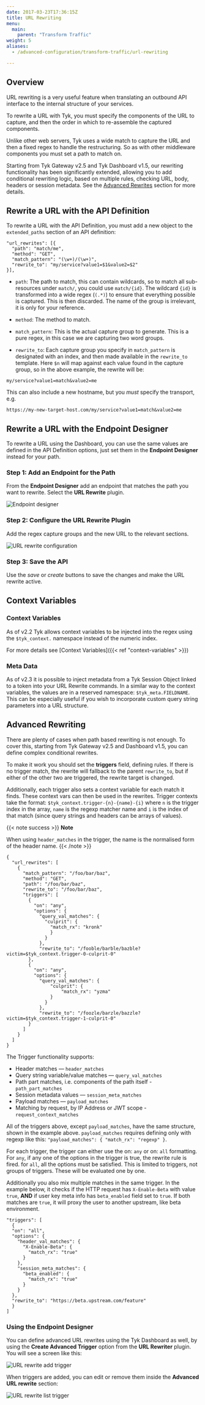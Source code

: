 ```yaml
---
date: 2017-03-23T17:36:15Z
title: URL Rewriting
menu:
  main:
    parent: "Transform Traffic"
weight: 5 
aliases:
  - /advanced-configuration/transform-traffic/url-rewriting

---
```


## Overview

URL rewriting is a very useful feature when translating an outbound API interface to the internal structure of your services.

To rewrite a URL with Tyk, you must specify the components of the URL to capture, and then the order in which to re-assemble the captured components.

Unlike other web servers, Tyk uses a wide match to capture the URL and then a fixed regex to handle the restructuring. So as with other middleware components you must set a path to match on.

Starting from Tyk Gateway v2.5 and Tyk Dashboard v1.5, our rewriting functionality has been significantly extended, allowing you to add conditional rewriting logic, based on multiple rules, checking URL, body, headers or session metadata. See the [Advanced Rewrites](#advanced-rewriting) section for more details.

## Rewrite a URL with the API Definition

To rewrite a URL with the API Definition, you must add a new object to the `extended_paths` section of an API definition:

```{.copyWrapper}
"url_rewrites": [{
  "path": "match/me",
  "method": "GET",
  "match_pattern": "(\w+)/(\w+)",
  "rewrite_to": "my/service?value1=$1&value2=$2"
}],
```

*   `path`: The path to match, this can contain wildcards, so to match all sub-resources under `match/`, you could use `match/{id}`. The wildcard `{id}` is transformed into a wide regex (`(.*)`) to ensure that everything possible is captured. This is then discarded. The name of the group is irrelevant, it is only for your reference.

*   `method`: The method to match.

*   `match_pattern`: This is the actual capture group to generate. This is a pure regex, in this case we are capturing two word groups.

*   `rewrite_to`: Each capture group you specify in `match_pattern` is designated with an index, and then made available in the `rewrite_to` template. Here `$n` will map against each value found in the capture group, so in the above example, the rewrite will be:

```{.copyWrapper}
my/service?value1=match&value2=me
```

This can also include a new hostname, but you *must* specify the transport, e.g.

```{.copyWrapper}
https://my-new-target-host.com/my/service?value1=match&value2=me
```

## Rewrite a URL with the Endpoint Designer

To rewrite a URL using the Dashboard, you can use the same values are defined in the API Definition options, just set them in the **Endpoint Designer** instead for your path.

### Step 1: Add an Endpoint for the Path

From the **Endpoint Designer** add an endpoint that matches the path you want to rewrite. Select the **URL Rewrite** plugin.

![Endpoint designer](/img/2.10/url_rewrite.png)

### Step 2: Configure the URL Rewrite Plugin

Add the regex capture groups and the new URL to the relevant sections.

![URL rewrite configuration](/img/2.10/url_rewrite_settings.png)

### Step 3: Save the API

Use the *save* or *create* buttons to save the changes and make the URL rewrite active.

## Context Variables

### Context Variables

As of v2.2 Tyk allows context variables to be injected into the regex using the `$tyk_context.` namespace instead of the numeric index.

For more details see [Context Variables]({{< ref "context-variables" >}})

### Meta Data

As of v2.3 it is possible to inject metadata from a Tyk Session Object linked to a token into your URL Rewrite commands. In a similar way to the context variables, the values are in a reserved namespace: `$tyk_meta.FIELDNAME`. This can be especially useful if you wish to incorporate custom query string parameters into a URL structure.

## Advanced Rewriting

There are plenty of cases when path based rewriting is not enough. To cover this, starting from Tyk Gateway v2.5 and Dashboard v1.5, you can define complex conditional rewrites.

To make it work you should set the **triggers** field, defining rules. If there is no trigger match, the rewrite will fallback to the parent `rewrite_to`, but if either of the other two are triggered, the rewrite target is changed.

Additionally, each trigger also sets a context variable for each match it finds. These context vars can then be used in the rewrites. Trigger contexts take the format: `$tyk_context.trigger-{n}-{name}-{i}` where `n` is the trigger index in the array, `name` is the regexp matcher name and `i` is the index of that match (since query strings and headers can be arrays of values).

{{< note success >}}
**Note**  

When using `header_matches` in the trigger, the name is the normalised form of the header name.
{{< /note >}}



```{.copyWrapper}
{
  "url_rewrites": [
    {
      "match_pattern": "/foo/bar/baz",
      "method": "GET",
      "path": "/foo/bar/baz",
      "rewrite_to": "/foo/bar/baz",
      "triggers": [
        {
          "on": "any",
          "options": {
            "query_val_matches": {
              "culprit": {
                "match_rx": "kronk"
                }
              }
            },
            "rewrite_to": "/fooble/barble/bazble?victim=$tyk_context.trigger-0-culprit-0"
        },
        {
          "on": "any",
          "options": {
            "query_val_matches": {
                "culprit": {
                    "match_rx": "yzma"
                }
              }
            },
            "rewrite_to": "/foozle/barzle/bazzle?victim=$tyk_context.trigger-1-culprit-0"
        }
      ]
    }
  ]
}
```

The Trigger functionality supports:

* Header matches — `header_matches`
* Query string variable/value matches — `query_val_matches`
* Path part matches, i.e. components of the path itself - `path_part_matches`
* Session metadata values — `session_meta_matches`
* Payload matches — `payload_matches`
* Matching by request, by IP Address or JWT scope - `request_context_matches`

All of the triggers above, except `payload_matches`, have the same structure, shown in the example above. `payload_matches` requires defining only with regexp like this: `"payload_matches": { "match_rx": "regexp" }`.

For each trigger, the trigger can either use the on: `any` or on: `all` formatting. For `any`, if any one of the options in the trigger is true, the rewrite rule is fired. for `all`, all the options must be satisfied. This is limited to triggers, not groups of triggers. These will be evaluated one by one.

Additionally you also mix multiple matches in the same trigger. In the example below, it checks if the HTTP request has `X-Enable-Beta` with value `true`, **AND** if user key meta info has `beta_enabled` field set to `true`. If both matches are `true`, it will proxy the user to another upstream, like beta environment.
```{.copyWrapper}
"triggers": [
  {
  "on": "all",
  "options": {
    "header_val_matches": {
      "X-Enable-Beta": {
        "match_rx": "true"
      }
    },
    "session_meta_matches": {
      "beta_enabled": {
        "match_rx": "true"
      }
    }
  },
  "rewrite_to": "https://beta.upstream.com/feature"
  }
]
```

### Using the Endpoint Designer

You can define advanced URL rewrites using the Tyk Dashboard as well, by using the **Create Advanced Trigger** option from the **URL Rewriter** plugin. You will see a screen like this:

![URL rewrite add trigger](/img/2.10/url_re-write_advanced.png)

When triggers are added, you can edit or remove them inside the **Advanced URL rewrite** section:

![URL rewrite list trigger](/img/2.10/url_rewrite-advanced-edit.png)